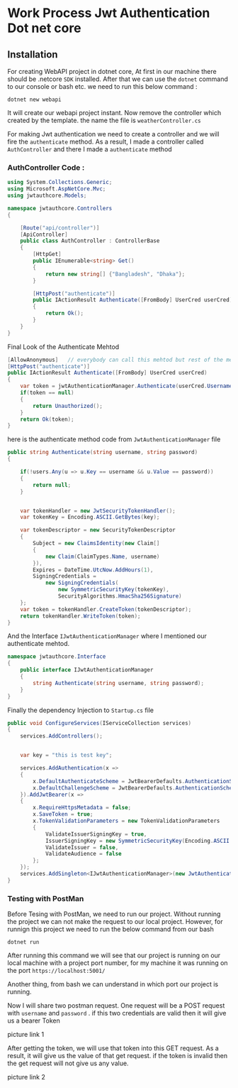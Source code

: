 # Work Process Jwt Authentication Dot net core

## Installation
For creating WebAPI project in dotnet core, At first in our machine there should be .netcore `SDK` installed. After that we can use the `dotnet`
command to our console or bash etc. we need to run this below command :

`dotnet new webapi`

It will create our webapi project instant. Now remove the controller which created by the template. the name the file is `weatherController.cs`

For making Jwt authentication we need to create a controller and we will fire the `authenticate` method. As a result, I made a controller
called `AuthController` and there I made a `authenticate` method

### AuthController Code :

```cs
using System.Collections.Generic;
using Microsoft.AspNetCore.Mvc;
using jwtauthcore.Models;

namespace jwtauthcore.Controllers
{

    [Route("api/controller")]
    [ApiController]
    public class AuthController : ControllerBase
    {
        [HttpGet]
        public IEnumerable<string> Get()
        {
            return new string[] {"Bangladesh", "Dhaka"};
        }

        [HttpPost("authenticate")]
        public IActionResult Authenticate([FromBody] UserCred userCred)
        {
            return Ok();
        }
    }
}


```

Final Look of the Authenticate Mehtod

```cs
[AllowAnonymous]   // everybody can call this mehtod but rest of the method is authorized.
[HttpPost("authenticate")]
public IActionResult Authenticate([FromBody] UserCred userCred)
{
    var token = jwtAuthenticationManager.Authenticate(userCred.Username, userCred.Password);
    if(token == null)
    {
        return Unauthorized();
    }
    return Ok(token);
}

```

here is the authenticate method code from `JwtAuthenticationManager` file

```cs
public string Authenticate(string username, string password)
{

    if(!users.Any(u => u.Key == username && u.Value == password))
    {
        return null;
    }


    var tokenHandler = new JwtSecurityTokenHandler();
    var tokenKey = Encoding.ASCII.GetBytes(key); 

    var tokenDescriptor = new SecurityTokenDescriptor
    {
        Subject = new ClaimsIdentity(new Claim[]
        {
            new Claim(ClaimTypes.Name, username)
        }),    
        Expires = DateTime.UtcNow.AddHours(1), 
        SigningCredentials = 
            new SigningCredentials(
                new SymmetricSecurityKey(tokenKey),
                SecurityAlgorithms.HmacSha256Signature) 
    };
    var token = tokenHandler.CreateToken(tokenDescriptor);
    return tokenHandler.WriteToken(token);
}

```

And the Interface `IJwtAuthenticationManager` where I mentioned our authenticate mehtod.

```cs
namespace jwtauthcore.Interface
{
    public interface IJwtAuthenticationManager
    {
        string Authenticate(string username, string password);
    }
}

```

Finally the dependency Injection to `Startup.cs` file

```cs
public void ConfigureServices(IServiceCollection services)
{
    services.AddControllers();


    var key = "this is test key";

    services.AddAuthentication(x => 
    {
        x.DefaultAuthenticateScheme = JwtBearerDefaults.AuthenticationScheme;   
        x.DefaultChallengeScheme = JwtBearerDefaults.AuthenticationScheme; 
    }).AddJwtBearer(x => 
    {
        x.RequireHttpsMetadata = false;
        x.SaveToken = true;
        x.TokenValidationParameters = new TokenValidationParameters 
        {
            ValidateIssuerSigningKey = true,
            IssuerSigningKey = new SymmetricSecurityKey(Encoding.ASCII.GetBytes(key)),
            ValidateIssuer = false,
            ValidateAudience = false
        };
    });
    services.AddSingleton<IJwtAuthenticationManager>(new JwtAuthenticationManager(key));
}

```

### Testing with PostMan

Before Tesing with PostMan, we need to run our project. Without running the project we can not make the request to our local project.
However, for runnign this project we need to run the below command from our bash

`dotnet run`

After running this command we will see that our project is running on our local machine with a project port number, for my machine it 
was running on the port `https://localhost:5001/`

Another thing, from bash we can understand in which port our project is running.

Now I will share two postman request. One request will be a POST request with `username` and `password` . if this two credentials are
valid then it will give us a bearer Token

picture link 1


After getting the token, we will use that token into this GET request. As a result, it will give us the value of that get request.
if the token is invalid then the get request will not give us any value.

picture link 2

